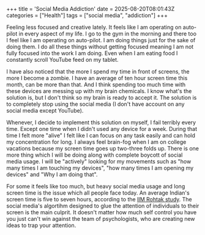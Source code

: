 +++
title = 'Social Media Addiction'
date = 2025-08-20T08:01:43Z
categories = ["Health"]
tags = ["social media", "addiction"]
+++

Feeling less focused and creative lately. It feels like I am operating on
auto-pilot in every aspect of my life. I go to the gym in the morning and there
too I feel like I am operating on auto-pilot. I am doing things just for the
sake of doing them. I do all these things without getting focused meaning I am
not fully focused into the work I am doing. Even when I am eating food
I constantly scroll YouTube feed on my tablet.

I have also noticed that the more I spend my time in front of screens, the more
I become a zombie. I have an average of ten hour screen time this month, can be
more than that. And I think spending too much time with these devices are
messing up with my brain chemicals. I know what's the solution is, but I don't
think so my brain is ready to accept it. The solution is to completely stop
using the social media (I don't have account on any social media except
YouTube).

Whenever, I decide to implement this solution on myself, I fail terribly every
time. Except one time when I didn't used any device for a week. During that time
I felt more "alive" I felt like I can focus on any task easily and can hold my
concentration for long. I always feel brain-fog when I am on college vacations
because my screen time goes up two-three folds up. There is one more thing which
I will be doing along with complete boycott of social media usage. I will be
"actively" looking for my movements such as "how many times I am touching my
devices", "how many times I am opening my devices" and "Why I am doing that".

For some it feels like too much, but heavy social media usage and long screen
time is the issue which all people face today. An average Indian's screen time
is five to seven hours, according to the [IIM Rohtak study](https://www.financialexpress.com/jobs-career/we-need-to-use-the-social-media-for-self-development-in-addition-to-entertainment-iim-rohtak-research-3364495/).
The social media's algortihm designed to glue the attention of individuals to
their screen is the main culprit. It doesn't matter how much self control you
have you just can't win against the team of psychologists, who are creating new
ideas to trap your attention.

